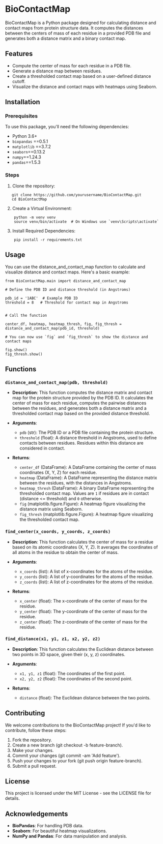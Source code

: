 # BioContactMap
BioContactMap is a Python package designed for calculating distance and contact maps from protein structure data. It computes the distances between the centers of mass of each residue in a provided PDB file and generates both a distance matrix and a binary contact map.

## Features
- Compute the center of mass for each residue in a PDB file.
- Generate a distance map between residues.
- Create a thresholded contact map based on a user-defined distance cutoff.
- Visualize the distance and contact maps with heatmaps using Seaborn.

## Installation

### Prerequisites
To use this package, you'll need the following dependencies:
- Python 3.6+
- `biopandas` ==0.5.1
- `matplotlib` ==3.7.2
- `seaborn`==0.13.2
- `numpy`==1.24.3
- `pandas`==1.5.3

### Steps
1. Clone the repository:

```
   git clone https://github.com/yourusername/BioContactMap.git
   cd BioContactMap
```

2. Create a Virtual Environment:
```
	python -m venv venv
	source venv/bin/activate  # On Windows use `venv\Scripts\activate`
```
3. Install Required Dependencies:
```
	pip install -r requirements.txt
```

## Usage
You can use the distance_and_contact_map function to calculate and visualize distance and contact maps. Here's a basic example:
```
from BioContactMap.main import distance_and_contact_map

# Define the PDB ID and distance threshold (in Angstroms)

pdb_id = '1ABC'  # Example PDB ID
threshold = 8   # Threshold for contact map in Angstroms


# Call the function

center_df, heatmap, heatmap_thresh, fig, fig_thresh = distance_and_contact_map(pdb_id, threshold)

# You can now use `fig` and `fig_thresh` to show the distance and contact maps

fig.show()
fig_thresh.show()
```

## Functions

### `distance_and_contact_map(pdb, threshold)`
- **Description**: This function computes the distance matrix and contact map for the protein structure provided by the PDB ID. It calculates the center of mass for each residue, computes the pairwise distances between the residues, and generates both a distance matrix and a thresholded contact map based on the provided distance threshold.
  
- **Arguments**:
  - `pdb` (str): The PDB ID or a PDB file containing the protein structure.
  - `threshold` (float): A distance threshold in Angstroms, used to define contacts between residues. Residues within this distance are considered in contact.
  
- **Returns**:
  - `center_df` (DataFrame): A DataFrame containing the center of mass coordinates (X, Y, Z) for each residue.
  - `heatmap` (DataFrame): A DataFrame representing the distance matrix between the residues, with the distances in Angstroms.
  - `heatmap_thresh` (DataFrame): A binary DataFrame representing the thresholded contact map. Values are `1` if residues are in contact (distance <= threshold) and `0` otherwise.
  - `fig` (matplotlib.figure.Figure): A heatmap figure visualizing the distance matrix using Seaborn.
  - `fig_thresh` (matplotlib.figure.Figure): A heatmap figure visualizing the thresholded contact map.

### `find_center(x_coords, y_coords, z_coords)`
- **Description**: This function calculates the center of mass for a residue based on its atomic coordinates (X, Y, Z). It averages the coordinates of all atoms in the residue to obtain the center of mass.

- **Arguments**:
  - `x_coords` (list): A list of x-coordinates for the atoms of the residue.
  - `y_coords` (list): A list of y-coordinates for the atoms of the residue.
  - `z_coords` (list): A list of z-coordinates for the atoms of the residue.

- **Returns**:
  - `x_center` (float): The x-coordinate of the center of mass for the residue.
  - `y_center` (float): The y-coordinate of the center of mass for the residue.
  - `z_center` (float): The z-coordinate of the center of mass for the residue.

### `find_distance(x1, y1, z1, x2, y2, z2)`
- **Description**: This function calculates the Euclidean distance between two points in 3D space, given their (x, y, z) coordinates.

- **Arguments**:
  - `x1, y1, z1` (float): The coordinates of the first point.
  - `x2, y2, z2` (float): The coordinates of the second point.

- **Returns**:
  - `distance` (float): The Euclidean distance between the two points.


## Contributing
We welcome contributions to the BioContactMap project! If you'd like to contribute, follow these steps:

1. Fork the repository.
2. Create a new branch (git checkout -b feature-branch).
3. Make your changes.
4. Commit your changes (git commit -am 'Add feature').
5. Push your changes to your fork (git push origin feature-branch).
6. Submit a pull request.

## License
This project is licensed under the MIT License - see the LICENSE file for details.

## Acknowledgements
- **BioPandas**: For handling PDB data.
- **Seaborn**: For beautiful heatmap visualizations.
- **NumPy and Pandas**: For data manipulation and analysis.



